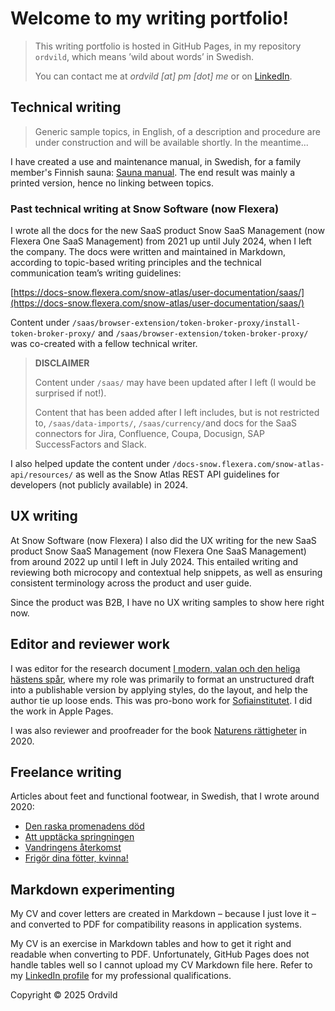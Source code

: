# Welcome to my writing portfolio!

> This writing portfolio is hosted in GitHub Pages, in my repository `ordvild`, which means ’wild about words’ in Swedish.
> 
> You can contact me at *ordvild [at] pm [dot] me* or on [LinkedIn](https://www.linkedin.com/in/sara-skenhall-6999a71a0).

## Technical writing

> Generic sample topics, in English, of a description and procedure are under construction and will be available shortly. In the meantime...

I have created a use and maintenance manual, in Swedish, for a family member's Finnish sauna: [Sauna manual](https://ordvild.se/bastumanual). The end result was mainly a printed version, hence no linking between topics.

### Past technical writing at Snow Software (now Flexera)

I wrote all the docs for the new SaaS product Snow SaaS Management (now Flexera One SaaS Management) from 2021 up until July 2024, when I left the company. The docs were written and maintained in Markdown, according to topic-based writing principles and the technical communication team’s writing guidelines:

[https://docs-snow.flexera.com/snow-atlas/user-documentation/saas/](https://docs-snow.flexera.com/snow-atlas/user-documentation/saas/) 

Content under `/saas/browser-extension/token-broker-proxy/install-token-broker-proxy/` and `/saas/browser-extension/token-broker-proxy/` was co-created with a fellow technical writer.

> **DISCLAIMER**
> 
> Content under `/saas/` may have been updated after I left (I would be surprised if not!).
> 
> Content that has been added after I left includes, but is not restricted to, `/saas/data-imports/`, `/saas/currency/`and docs for the SaaS connectors for Jira, Confluence, Coupa, Docusign, SAP SuccessFactors and Slack.

I also helped update the content under `/docs-snow.flexera.com/snow-atlas-api/resources/` as well as the Snow Atlas REST API guidelines for developers (not publicly available) in 2024.

## UX writing

At Snow Software (now Flexera) I also did the UX writing for the new SaaS product Snow SaaS Management (now Flexera One SaaS Management) from around 2022 up until I left in July 2024. This entailed writing and reviewing both microcopy and contextual help snippets, as well as ensuring consistent terminology across the product and user guide.

Since the product was B2B, I have no UX writing samples to show here right now.

## Editor and reviewer work

I was editor for the research document [I modern, valan och den heliga hästens spår](https://sofiainstitutet.se/wp-content/uploads/2025/06/I-modern-valan-och-den-heliga-hastens-spar-Agneta-Nyholm-Sofiainstitutet-20250611-komp-1.pdf), where my role was primarily to format an unstructured draft into a publishable version by applying styles, do the layout, and help the author tie up loose ends. This was pro-bono work for [Sofiainstitutet](https://sofiainstitutet.se/). I did the work in Apple Pages.

I was also reviewer and proofreader for the book [Naturens rättigheter](https://naturensrattigheter.se/2020/03/24/boken-naturens-rattigheter-att-skapa-fred-med-jorden/) in 2020.

## Freelance writing

Articles about feet and functional footwear, in Swedish, that I wrote around 2020:

- [Den raska promenadens död](http://ordvild.se/den-raska-promenadens-dod)
- [Att upptäcka springningen](http://ordvild.se/att-upptacka-springningen)
- [Vandringens återkomst](http://ordvild.se/vandringens-aterkomst)
- [Frigör dina fötter, kvinna!](http://ordvild.se/frigor-dina-fotter-kvinna)

## Markdown experimenting

My CV and cover letters are created in Markdown – because I just love it – and converted to PDF for compatibility reasons in application systems.

My CV is an exercise in Markdown tables and how to get it right and readable when converting to PDF. Unfortunately, GitHub Pages does not handle tables well so I cannot upload my CV Markdown file here. Refer to my [LinkedIn profile](https://www.linkedin.com/in/sara-skenhall-6999a71a0) for my professional qualifications.

Copyright © 2025 Ordvild